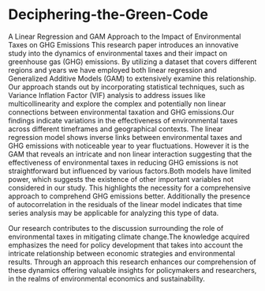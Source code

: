 # Deciphering-the-Green-Code
A Linear Regression and GAM Approach to the Impact of Environmental Taxes on GHG Emissions
This research paper introduces an innovative study into the dynamics of environmental taxes and their impact on greenhouse gas (GHG) emissions. By utilizing a dataset that covers different regions and years we have employed both linear regression and Generalized Additive Models (GAM) to extensively examine this relationship. Our approach stands out by incorporating statistical techniques, such as Variance Inflation Factor (VIF) analysis to address issues like multicollinearity and explore the complex and potentially non linear connections between environmental taxation and GHG emissions.Our findings indicate variations in the effectiveness of environmental taxes across different timeframes and geographical contexts. The linear regression model shows inverse links between environmental taxes and GHG emissions with noticeable year to year fluctuations. However it is the GAM that reveals an intricate and non linear interaction suggesting that the effectiveness of environmental taxes in reducing GHG emissions is not straightforward but influenced by various factors.Both models have limited power, which suggests the existence of other important variables not considered in our study. This highlights the necessity for a comprehensive approach to comprehend GHG emissions better. Additionally the presence of autocorrelation in the residuals of the linear model indicates that time series analysis may be applicable for analyzing this type of data.

Our research contributes to the discussion surrounding the role of environmental taxes in mitigating climate change.The knowledge acquired emphasizes the need for policy development that takes into account the intricate relationship between economic strategies and environmental results. Through an approach this research enhances our comprehension of these dynamics offering valuable insights for policymakers and researchers, in the realms of environmental economics and sustainability.

